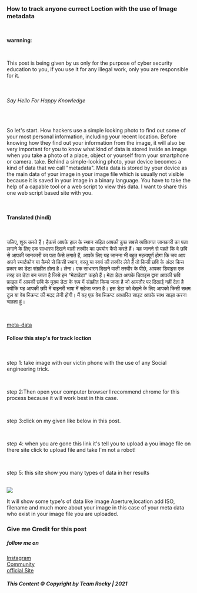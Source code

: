 <h3>How to track anyone currect Loction with the use of Image metadata </h3><br>

<p><b>warnning</b>:</p><br>
<p>This post is being given by us only for the purpose of cyber security education to you, if you use it for any illegal work, only you are responsible for it.</p><br>

<h6> Say Hello For Happy Knowledge </h6><br>
<p>So let's start. How hackers use a simple looking photo to find out some of your most personal information, including your recent location. Before knowing how they find out your information from the image, it will also be very important for you to know what kind of data is stored inside an image when you take a photo of a place, object or yourself from your smartphone or camera. take. Behind a simple-looking photo, your device becomes a kind of data that we call "metadata". Meta data is stored by your device as the main data of your image in your image file which is usually not visible because it is saved in your image in a binary language. You have to take the help of a capable tool or a web script to view this data. I want to share this one web script based site with you.</p><br>
<h4> Translated (hindi)</h4><br>
<p>चलिए, शुरू करते हैं। हैकर्स आपके हाल के स्थान सहित आपकी कुछ सबसे व्यक्तिगत जानकारी का पता लगाने के लिए एक साधारण दिखने वाली तस्वीर का उपयोग कैसे करते हैं। यह जानने से पहले कि वे छवि से आपकी जानकारी का पता कैसे लगाते हैं, आपके लिए यह जानना भी बहुत महत्वपूर्ण होगा कि जब आप अपने स्मार्टफोन या कैमरे से किसी स्थान, वस्तु या स्वयं की तस्वीर लेते हैं तो किसी छवि के अंदर किस प्रकार का डेटा संग्रहीत होता है। लेना। एक साधारण दिखने वाली तस्वीर के पीछे, आपका डिवाइस एक तरह का डेटा बन जाता है जिसे हम "मेटाडेटा" कहते हैं। मेटा डेटा आपके डिवाइस द्वारा आपकी छवि फ़ाइल में आपकी छवि के मुख्य डेटा के रूप में संग्रहीत किया जाता है जो आमतौर पर दिखाई नहीं देता है क्योंकि यह आपकी छवि में बाइनरी भाषा में सहेजा जाता है। इस डेटा को देखने के लिए आपको किसी सक्षम टूल या वेब स्क्रिप्ट की मदद लेनी होगी। मैं यह एक वेब स्क्रिप्ट आधारित साइट आपके साथ साझा करना चाहता हूं।<p></br>

<a href="http://exif.regex.info/exif.cgi">meta-data</a>
<h4> Follow this step's for track loction </h4><br>
<p> step 1: take image with our victin phone with the use of any Social engineering trick.</p><br>
<p> step 2:Then open your computer browser I recommend chrome for this process because it will work best in this case.</p><br>
<p> step 3:click on my given like below in this post.
</p><br>
<p>step 4: when you are gone this link it's tell you to upload a you image file on there site click to upload file and take I'm not a robot!</p><br>
<p> step 5: this site show you many types of data in her results</p><br>
<img src="http://img01.jpg"> <br>
<p> It will show some type's of data like image Aperture,location add ISO, filename and much more about your image in this case of your meta data who exist in your image file you are uploaded. </p>

### Give me Credit for this post

<h5> follow me on </h5>
 <a href="http://www.instagram.com/rockyjaat111_">Instagram</a><br>
 <a href="http://www.instagram.com/gitttols"> Community</a><br>
 <a href="https://gittools.blogspot.com"> official Site </a>

 <h6><b> This Content © Copyright by Team Rocky | 2021 </h6>
